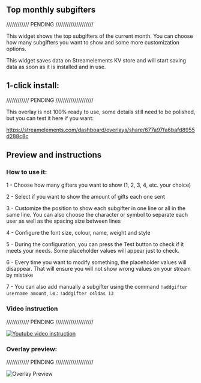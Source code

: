 <h2 id="widget-name" class="widget-name">Top monthly subgifters</h2>
<p>//////////// PENDING ////////////////////</p>
<p id="description" class="description">This widget shows the top subgifters of the current month. You can choose how many subgifters you want to show and some more customization options.</p>
<p>This widget saves data on Streamelements KV store and will start saving data as soon as it is installed and in use. </p>

<h2>1-click install:</h2>
<p>//////////// PENDING ////////////////////</p>
<p>This overlay is not 100% ready to use, some details still need to be polished, but you can test it here if you want:</p>
<p><a href="https://streamelements.com/dashboard/overlays/share/677a97fa6bafd8955d288c8c">https://streamelements.com/dashboard/overlays/share/677a97fa6bafd8955d288c8c</a></p>
<h2>Preview and instructions</h2>
<h3>How to use it:</h3>
<p>1 - Choose how many gifters you want to show (1, 2, 3, 4, etc. your choice)</p>
<p>2 - Select if you want to show the amount of gifts each one sent</p>
<p>3 - Customize the position to show each subgifter in one line or all in the same line. You can also choose the character or symbol to separate each user as well as the spacing size between lines</p>
<p>4 - Configure the font size, colour, name, weight and style</p>
<p>5 - During the configuration, you can press the Test button to check if it meets your needs. Some placeholder values will appear just to check.</p>
<p>6 - Every time you want to modify something, the placeholder values will disappear. That will ensure you will not show wrong values on your stream by mistake</p>
<p>7 - You can also add manually a subgifter using the command <code>!addgifter username amount</code>, i.e.: <code>!addgifter c4ldas 13</code></p>
<h3>Video instruction</h3>
<p>//////////// PENDING ////////////////////</p>
<p><a href="" title="Streamelements widget - Top monthly subgifters"><img src="" alt="Youtube video instruction"></a></p>
<h3>Overlay preview:</h3>
<p>//////////// PENDING ////////////////////</p>
<p><img src="" alt="Overlay Preview"></p>

